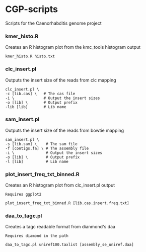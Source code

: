 # CGP-scripts

Scripts for the Caenorhabditis genome project

### kmer_histo.R
Creates an R histogram plot from the kmc_tools histogram output
```
kmer_histo.R histo.txt
```
### clc_insert.pl
Outputs the insert size of the reads from clc mapping
```
clc_insert.pl \
-c [lib.cas] \   # The cas file
-i \             # Output the insert sizes
-o [lib] \       # Output prefix
-lib [lib]       # Lib name
```
### sam_insert.pl
Outputs the insert size of the reads from bowtie mapping 
```
sam_insert.pl \
-s [lib.sam] \    # The sam file
-f [contigs.fa] \ # The assembly file
-i \              # Output the insert sizes
-o [lib] \        # Output prefix
-l [lib]          # Lib name
```
### plot_insert_freq_txt_binned.R
Creates an R histogram plot from clc_insert.pl output
```
Requires ggplot2

plot_insert_freq_txt_binned.R [lib.cas.insert.freq.txt]
```
### daa_to_tagc.pl
Creates a tagc readable format from dianmond's daa
```
Requires diamond in the path

daa_to_tagc.pl uniref100.taxlist [assembly_se_uniref.daa]
```
